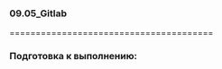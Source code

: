 ### 09.05_Gitlab </br>
=======================================</br>
### Подготовка к выполнению: </br>
